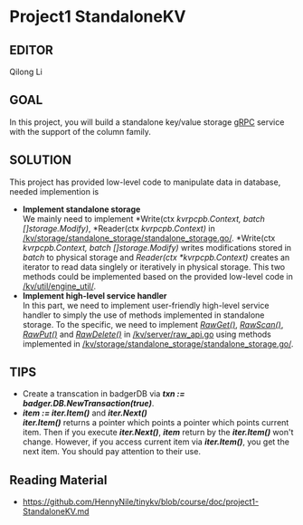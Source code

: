 # Project1 StandaloneKV 

## EDITOR
Qilong Li

## GOAL
In this project, you will build a standalone key/value storage [gRPC](https://grpc.io/docs/guides/) service with the support of the column family. 

## SOLUTION
This project has provided low-level code to manipulate data in database, needed implemention is  
* **Implement standalone storage**  
We mainly need to implement *Write(ctx *kvrpcpb.Context, batch []storage.Modify)*, *Reader(ctx *kvrpcpb.Context)* in <u>/kv/storage/standalone_storage/standalone_storage.go/</u>. *Write(ctx *kvrpcpb.Context, batch []storage.Modify)* writes modifications stored in *batch* to physical storage and *Reader(ctx \*kvrpcpb.Context)* creates an iterator to read data singlely or iteratively in physical storage. This two methods could be implemented based on the provided low-level code in <u>/kv/util/engine_util/</u>.
* **Implement high-level service handler**  
In this part, we need to implement user-friendly high-level service handler to simply the use of methods implemented in standalone storage. To the specific, we need to implement <u>*RawGet()*</u>, <u>*RawScan()*</u>, <u>*RawPut()*</u> and <u>*RawDelete()*</u> in <u>/kv/server/raw_api.go</u> using methods implemented in <u>/kv/storage/standalone_storage/standalone_storage.go/</u>.

## TIPS
* Create a transcation in badgerDB via  ***txn := badger.DB.NewTransaction(true)***.
* ***item := iter.Item()*** and ***iter.Next()***  
***iter.Item()*** returns a pointer which points a pointer which points current item. Then if you execute ***iter.Next()***, ***item*** return by the ***iter.Item()*** won't change. However, if you access current item via ***iter.Item()***, you get the next item. You should pay attention to their use.

## Reading Material
* https://github.com/HennyNile/tinykv/blob/course/doc/project1-StandaloneKV.md